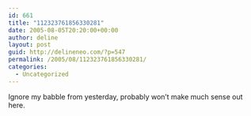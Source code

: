 ```yaml
---
id: 661
title: "112323761856330281"
date: 2005-08-05T20:20:00+00:00
author: deline
layout: post
guid: http://delineneo.com/?p=547
permalink: /2005/08/112323761856330281/
categories:
  - Uncategorized
---
```

Ignore my babble from yesterday, probably won&#8217;t make much sense out here.